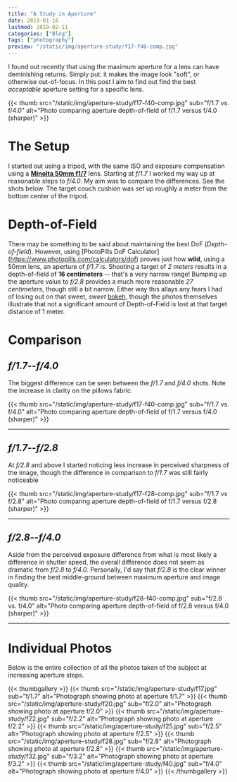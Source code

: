 ```yaml
---
title: "A Study in Aperture"
date: 2019-01-16
lastmod: 2019-02-11
categories: ["Blog"]
tags: ["photography"]
preview: "/static/img/aperture-study/f17-f40-comp.jpg"
---
```

I found out recently that using the maximum aperture for a lens can have
deminishing returns. Simply put: it makes the image look "soft", or otherwise
out-of-focus. In this post I aim to find out find the best *acceptable* aperture
setting for a specific lens.

{{< thumb src="/static/img/aperture-study/f17-f40-comp.jpg"
    sub="f/1.7 vs. f/4.0"
    alt="Photo comparing aperture depth-of-field of f/1.7 versus f/4.0 (sharper)" >}}
<!--more-->

# The Setup
I started out using a tripod, with the same ISO and exposure compensation using
a [**Minolta 50mm f1/7**](https://en.wikipedia.org/wiki/Minolta_AF_50mm_f/1.7)
lens. Starting at *f/1.7* I worked my way up at reasonable steps to *f/4.0*. My
aim was to compare the differences. See the shots below. The target couch
cushion was set up roughly a meter from the bottom center of the tripod.


# Depth-of-Field
There may be something to be said about maintaining the best DoF
(*Depth-of-field*). However, using [PhotoPills DoF Calculator]
(https://www.photopills.com/calculators/dof) proves just how **wild**, using a
50mm lens, an aperture of *f/1.7* is. Shooting a target of *2 meters* results in
a depth-of-field of **16 centimeters** -- that's a very narrow range! Bumping up
the aperture value to *f/2.8* provides a much more reasonable *27 centimeters*,
though still a bit narrow. Either way this allays any fears I had of losing out
on that sweet, *sweet* [bokeh](https://en.wikipedia.org/wiki/Bokeh), though the
photos themselves illustrate that not a significant amount of Depth-of-Field is
lost at that target distance of 1 meter.


# Comparison
## *f/1.7*--*f/4.0*
The biggest difference can be seen between the *f/1.7* and *f/4.0* shots. Note
the increase in clarity on the pillows fabric.

{{< thumb src="/static/img/aperture-study/f17-f40-comp.jpg"
    sub="f/1.7 vs. f/4.0"
    alt="Photo comparing aperture depth-of-field of f/1.7 versus f/4.0 (sharper)" >}}

---

## *f/1.7*--*f/2.8*
At *f/2.8* and above I started noticing less increase in perceived sharpness of
the image, though the difference in comparison to *f/1.7* was still fairly
noticeable

{{< thumb src="/static/img/aperture-study/f17-f28-comp.jpg"
    sub="f/1.7 vs f/2.8"
    alt="Photo comparing aperture depth-of-field of f/1.7 versus f/2.8 (sharper)" >}}

---

## *f/2.8*--*f/4.0*
Aside from the perceived exposure difference from what is most likely a
difference in shutter speed, the overall difference does not seem as dramatic
from *f/2.8* to *f/4.0*. Personally, I'd say that *f/2.8* is the clear winner in
finding the best middle-ground between maximum aperture and image quality.

{{< thumb src="/static/img/aperture-study/f28-f40-comp.jpg"
    sub="f/2.8 vs. f/4.0"
    alt="Photo comparing aperture depth-of-field of f/2.8 versus f/4.0 (sharper)" >}}

---

# Individual Photos
Below is the entire collection of all the photos taken of the subject at
increasing aperture steps.

{{< thumbgallery >}}
    {{< thumb src="/static/img/aperture-study/f17.jpg" sub="f/1.7"
        alt="Photograph showing photo at aperture f/1.7" >}}
    {{< thumb src="/static/img/aperture-study/f20.jpg" sub="f/2.0"
        alt="Photograph showing photo at aperture f/2.0" >}}
    {{< thumb src="/static/img/aperture-study/f22.jpg" sub="f/2.2"
        alt="Photograph showing photo at aperture f/2.2" >}}
    {{< thumb src="/static/img/aperture-study/f25.jpg" sub="f/2.5"
        alt="Photograph showing photo at aperture f/2.5" >}}
    {{< thumb src="/static/img/aperture-study/f28.jpg" sub="f/2.8"
        alt="Photograph showing photo at aperture f/2.8" >}}
    {{< thumb src="/static/img/aperture-study/f32.jpg" sub="f/3.2"
        alt="Photograph showing photo at aperture f/3.2" >}}
    {{< thumb src="/static/img/aperture-study/f40.jpg" sub="f/4.0"
        alt="Photograph showing photo at aperture f/4.0" >}}
{{< /thumbgallery >}}

